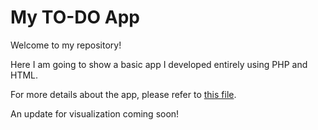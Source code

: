 # My TO-DO App

Welcome to my repository! 

Here I am going to show a basic app I developed entirely using PHP and HTML. 

For more details about the app, please refer to [this file](https://github.com/carlos-p-t/todoapp/blob/main/Notes%20about%20the%20APP.txt).

An update for visualization coming soon!
